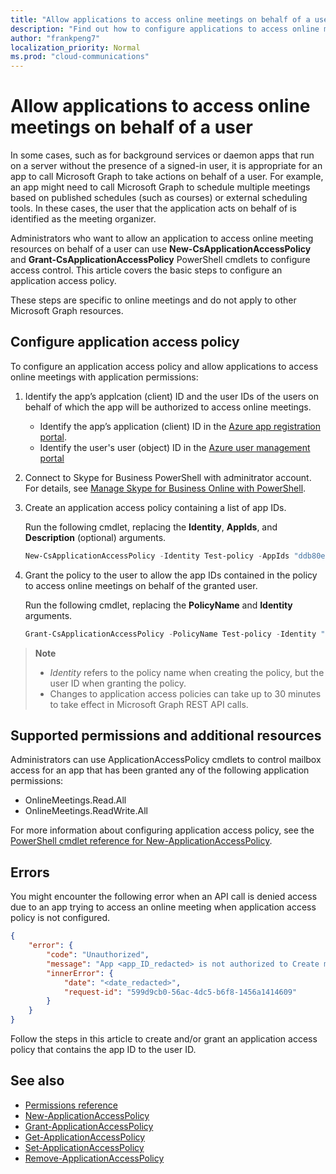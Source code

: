 ```yaml
---
title: "Allow applications to access online meetings on behalf of a user"
description: "Find out how to configure applications to access online meetings on behalf of a user."
author: "frankpeng7"
localization_priority: Normal
ms.prod: "cloud-communications"
---
```


# Allow applications to access online meetings on behalf of a user

In some cases, such as for background services or daemon apps that run on a server without the presence of a signed-in user, it is appropriate for an app to call Microsoft Graph to take actions on behalf of a user. For example, an app might need to call Microsoft Graph to schedule multiple meetings based on published schedules (such as courses) or external scheduling tools. In these cases, the user that the application acts on behalf of is identified as the meeting organizer.

Administrators who want to allow an application to access online meeting resources on behalf of a user can use **New-CsApplicationAccessPolicy** and **Grant-CsApplicationAccessPolicy** PowerShell cmdlets to configure access control. This article covers the basic steps to configure an application access policy.

These steps are specific to online meetings and do not apply to other Microsoft Graph resources.

## Configure application access policy

To configure an application access policy and allow applications to access online meetings with application permissions:

1. Identify the app’s applcation (client) ID and the user IDs of the users on behalf of which the app will be authorized to access online meetings.

    - Identify the app’s application (client) ID in the [Azure app registration portal](https://portal.azure.com/#blade/Microsoft_AAD_RegisteredApps/ApplicationsListBlade).
    - Identify the user's user (object) ID in the [Azure user management portal](https://portal.azure.com/#blade/Microsoft_AAD_IAM/UsersManagementMenuBlade)

2. Connect to Skype for Business PowerShell with adminitrator account. For details, see [Manage Skype for Business Online with PowerShell](/microsoft-365/enterprise/manage-skype-for-business-online-with-microsoft-365-powershell).

3. Create an application access policy containing a list of app IDs.

    Run the following cmdlet, replacing the **Identity**, **AppIds**, and **Description** (optional) arguments.

    ```powershell
    New-CsApplicationAccessPolicy -Identity Test-policy -AppIds "ddb80e06-92f3-4978-bc22-a0eee85e6a9e", "ccb80e06-92f3-4978-bc22-a0eee85e6a9e", "bbb80e06-92f3-4978-bc22-a0eee85e6a9e" -Description "description here"
    ```

4. Grant the policy to the user to allow the app IDs contained in the policy to access online meetings on behalf of the granted user. 

   Run the following cmdlet, replacing the **PolicyName** and **Identity** arguments.

   ```powershell
   Grant-CsApplicationAccessPolicy -PolicyName Test-policy -Identity "ddb80e06-92f3-4978-bc22-a0eee85e6a9e"
   ```

> **Note** 
> 
> - _Identity_ refers to the policy name when creating the policy, but the user ID when granting the policy.
> - Changes to application access policies can take up to 30 minutes to take effect in Microsoft Graph REST API calls.

## Supported permissions and additional resources

Administrators can use ApplicationAccessPolicy cmdlets to control mailbox access for an app that has been granted any of the following application permissions:

- OnlineMeetings.Read.All
- OnlineMeetings.ReadWrite.All

For more information about configuring application access policy, see the [PowerShell cmdlet reference for New-ApplicationAccessPolicy](/powershell/module/skype/new-csapplicationaccesspolicy).

## Errors

You might encounter the following error when an API call is denied access due to an app trying to access an online meeting when application access policy is not configured.

```json
{
    "error": {
        "code": "Unauthorized",
        "message": "App <app_ID_redacted> is not authorized to Create meeting on behalf of user <user_ID_redacted>",
        "innerError": {
            "date": "<date_redacted>",
            "request-id": "599d9cb0-56ac-4dc5-b6f8-1456a1414609"
        }
    }
}
```

Follow the steps in this article to create and/or grant an application access policy that contains the app ID to the user ID.

## See also

- [Permissions reference](permissions-reference.md)
- [New-ApplicationAccessPolicy](/powershell/module/skype/new-csapplicationaccesspolicy)
- [Grant-ApplicationAccessPolicy](/powershell/module/skype/grant-csapplicationaccesspolicy)
- [Get-ApplicationAccessPolicy](/powershell/module/skype/get-csapplicationaccesspolicy)
- [Set-ApplicationAccessPolicy](/powershell/module/skype/set-csapplicationaccesspolicy)
- [Remove-ApplicationAccessPolicy](/powershell/module/skype/remove-csapplicationaccesspolicy)
